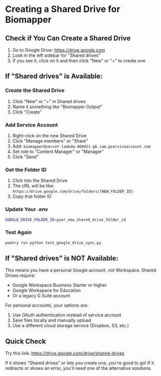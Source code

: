 # Creating a Shared Drive for Biomapper

## Check if You Can Create a Shared Drive

1. Go to Google Drive: https://drive.google.com
2. Look in the left sidebar for "Shared drives"
3. If you see it, click on it and then click "New" or "+" to create one

## If "Shared drives" is Available:

### Create the Shared Drive
1. Click "New" or "+" in Shared drives
2. Name it something like "Biomapper Output"
3. Click "Create"

### Add Service Account
1. Right-click on the new Shared Drive
2. Click "Manage members" or "Share"
3. Add: `biomapper@secret-lambda-468421-g6.iam.gserviceaccount.com`
4. Set role to "Content Manager" or "Manager"
5. Click "Send"

### Get the Folder ID
1. Click into the Shared Drive
2. The URL will be like: `https://drive.google.com/drive/folders/[NEW_FOLDER_ID]`
3. Copy that folder ID

### Update Your .env
```bash
GOOGLE_DRIVE_FOLDER_ID=your_new_shared_drive_folder_id
```

### Test Again
```bash
poetry run python test_google_drive_sync.py
```

## If "Shared drives" is NOT Available:

This means you have a personal Google account, not Workspace. Shared Drives require:
- Google Workspace Business Starter or higher
- Google Workspace for Education
- Or a legacy G Suite account

For personal accounts, your options are:
1. Use OAuth authentication instead of service account
2. Save files locally and manually upload
3. Use a different cloud storage service (Dropbox, S3, etc.)

## Quick Check
Try this link: https://drive.google.com/drive/shared-drives

If it shows "Shared drives" or lets you create one, you're good to go!
If it redirects or shows an error, you'll need one of the alternative solutions.